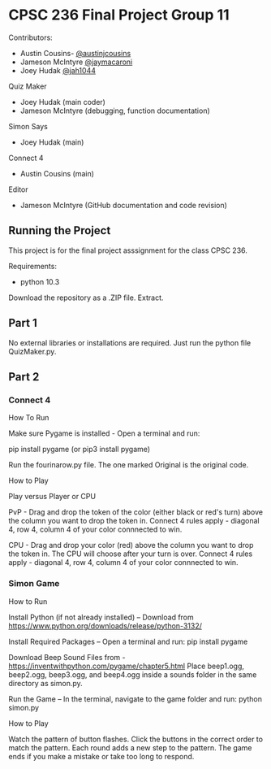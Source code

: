 
# CPSC 236 Final Project Group 11

Contributors: 

+ Austin Cousins- [@austinjcousins](https://www.github.com/austinjcousins)
+ Jameson McIntyre [@jaymacaroni](https://www.github.com/jaymacaroni)
+ Joey Hudak [@jah1044](https://www.github.com/jah1044)

Quiz Maker
- Joey Hudak (main coder)
- Jameson McIntyre (debugging, function documentation)

Simon Says
- Joey Hudak (main)

Connect 4
- Austin Cousins (main)

Editor 
- Jameson McIntyre (GitHub documentation and code revision)

## Running the Project

This project is for the final project asssignment for the class CPSC 236. 

Requirements:
+ python 10.3

Download the repository as a .ZIP file. Extract.

## Part 1
No external libraries or installations are required. Just run the python file QuizMaker.py.

## Part 2
### Connect 4

How To Run

Make sure Pygame is installed - Open a terminal and run:

pip install pygame (or pip3 install pygame)

Run the fourinarow.py file. The one marked Original is the original code.

How to Play

Play versus Player or CPU

PvP - Drag and drop the token of the color (either black or red's turn) above the column you want to drop the token in. 
      Connect 4 rules apply - diagonal 4, row 4, column 4 of your color connnected to win.

CPU - Drag and drop your color (red) above the column you want to drop the token in.
      The CPU will choose after your turn is over.
      Connect 4 rules apply - diagonal 4, row 4, column 4 of your color connnected to win.

### Simon Game

How to Run

Install Python (if not already installed) – Download from
https://www.python.org/downloads/release/python-3132/


Install Required Packages – Open a terminal and run:
pip install pygame

Download Beep Sound Files from  -https://inventwithpython.com/pygame/chapter5.html 
Place beep1.ogg, beep2.ogg, beep3.ogg, and beep4.ogg inside a sounds folder in the same directory as simon.py.

Run the Game – In the terminal, navigate to the game folder and run:
python simon.py

How to Play

Watch the pattern of button flashes.
Click the buttons in the correct order to match the pattern.
Each round adds a new step to the pattern.
The game ends if you make a mistake or take too long to respond.
